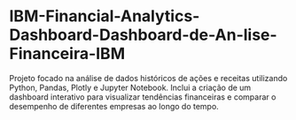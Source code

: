 # IBM-Financial-Analytics-Dashboard-Dashboard-de-An-lise-Financeira-IBM
Projeto focado na análise de dados históricos de ações e receitas utilizando Python, Pandas, Plotly e Jupyter Notebook. Inclui a criação de um dashboard interativo para visualizar tendências financeiras e comparar o desempenho de diferentes empresas ao longo do tempo.

